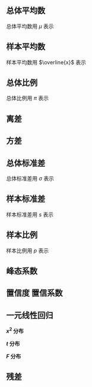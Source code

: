 ## 总体平均数

总体平均数用 $μ$ 表示

## 样本平均数

样本平均数用 $\overline{x}$ 表示

## 总体比例

总体比例用 $\pi$ 表示

## 离差

## 方差

## 总体标准差

总体标准差用 $\sigma$ 表示

## 样本标准差

样本标准差用 $s$ 表示

## 样本比例

样本比例用 $p$ 表示

## 峰态系数

## 置信度 置信系数

## 一元线性回归

**${x}^2$ 分布**

**$t$ 分布**

**$F$ 分布**

## 残差
